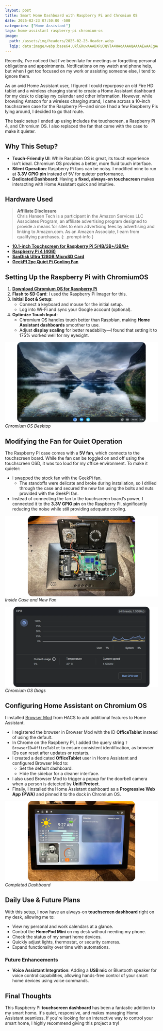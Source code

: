 ```yaml
---
layout: post
title: Smart Home Dashboard with Raspberry Pi and Chromium OS
date: 2025-02-23 07:50:00 -500
categories: ["Home Assistant"]
tags: home-assistant raspberry-pi chromium-os
image:
  path: /assets/img/headers/2025-02-23-Header.webp
  lqip: data:image/webp;base64,UklGRuwAAABXRUJQVlA4WAoAAAAQAAAAEwAACgAAQUxQSB0AAAABHyAQIJz5z1BiIyKCEwTZNgazq+c9LxDR/xh6AABWUDggqAAAADAFAJ0BKhQACwA+kTiXR6WjIiEwCACwEglsAJ0yhHcmgiowp9RYmjvSeQjgKG8yjcgAAP7qV+JDnTRepI6jUdIpnU758DuqA7aZxZw4MGvlBewQyMf9qqKUdakaq18YE56t/QVgaRsOUFXYrPZKApGUTr02iR70UWUyDQ3cTN9zD7S1H5q1StoF6LRS34B4thkK0QX4sLTMvuwlIrkrRbZXSIFPqkQAAA==
---
```


Recently, I've noticed that I've been late for meetings or forgetting personal obligations and appointments. Notifications on my watch and phone help, but when I get too focused on my work or assisting someone else, I tend to ignore them.

As an avid Home Assistant user, I figured I could repurpose an old Fire HD tablet and a wireless charging stand to create a Home Assistant dashboard for my desk to display my calendar and other information. However, while browsing Amazon for a wireless charging stand, I came across a 10-inch touchscreen case for the Raspberry Pi—and since I had a few Raspberry Pis lying around, I decided to go that route.

The basic setup I ended up using includes the touchscreen, a Raspberry Pi 4, and Chromium OS. I also replaced the fan that came with the case to make it quieter.

## **Why This Setup?**

- **Touch-Friendly UI**: While Raspbian OS is great, its touch experience isn't ideal. Chromium OS provides a better, more fluid touch interface.
- **Silent Operation**: Raspberry Pi fans can be noisy. I modified mine to run at **3.3V GPIO pin** instead of 5V for quieter performance.
- **Dedicated Dashboard**: Having a **fixed, always-on touchscreen** makes interacting with Home Assistant quick and intuitive.

## **Hardware Used**

>**Affiliate Disclosure**  
Chris Hansen Tech is a participant in the Amazon Services LLC Associates Program, an affiliate advertising program designed to provide a means for sites to earn advertising fees by advertising and linking to Amazon.com. As an Amazon Associate, I earn from qualifying purchases.
{: .prompt-info }

- [**10.1-inch Touchscreen for Raspberry Pi 5/4B/3B+/3B/B+**](https://amzn.to/3QCRdUF)
- [**Raspberry Pi 4 (4GB)**](https://amzn.to/3WZfhV2)
- [**SanDisk Ultra 128GB MicroSD Card**](https://amzn.to/4gESWDs)
- [**GeekPI 2pc Quiet Pi Cooling Fan**](https://amzn.to/3CRdcE0)


## **Setting Up the Raspberry Pi with ChromiumOS**

1. [**Download Chromium OS for Raspberry Pi**](https://github.com/FydeOS/chromium_os-raspberry_pi)
2. **Flash to SD Card**: I used the Raspberry Pi Imager for this.
3. **Initial Boot & Setup**:
    - Connect a keyboard and mouse for the initial setup.
    - Log into Wi-Fi and sync your Google account (optional).
4. **Optimize Touch Input**:
    - Chromium OS handles touch better than Raspbian, making **Home Assistant dashboards** smoother to use.
    - Adjust **display scaling** for better readability—I found that setting it to 175% worked well for my eyesight.

![Chromium Desktop](/assets/img/posts/2025-02-23-ChromiumDesktop.webp)
_Chromium OS Desktop_  

## **Modifying the Fan for Quiet Operation**

The Raspberry Pi case comes with a **5V fan**, which connects to the touchscreen board. While the fan can be toggled on and off using the touchscreen OSD, it was too loud for my office environment. To make it quieter:

- I swapped the stock fan with the GeekPi fan.
    - The standoffs were delicate and broke during installation, so I drilled through the case and secured the new fan using the bolts and nuts provided with the GeekPi fan.
- Instead of connecting the fan to the touchscreen board’s power, I connected it to the **3.3V GPIO pin** on the Raspberry Pi, significantly reducing the noise while still providing adequate cooling.

![Inside Case](/assets/img/posts/2025-02-23-InsideCase.webp)
_Inside Case and New Fan_

![CPU Temp](/assets/img/posts/2025-02-23-ChromiumDiag.webp)
_Chromium OS Diags_

## **Configuring Home Assistant on Chromium OS**

I installed [Browser Mod](https://github.com/thomasloven/hass-browser_mod) from HACS to add additional features to Home Assistant.

- I registered the browser in Browser Mod with the ID **OfficeTablet** instead of using the default.
- In Chrome on the Raspberry Pi, I added the query string `?BrowserID=OfficeTablet` to ensure consistent identification, as browser IDs can reset after updates or restarts.
- I created a dedicated **OfficeTablet** user in Home Assistant and configured Browser Mod to:
    - Set the default dashboard.
    - Hide the sidebar for a cleaner interface.
- I also used Browser Mod to trigger a popup for the doorbell camera when a person is detected by **Unifi Protect**.
- Finally, I installed the Home Assistant dashboard as a **Progressive Web App (PWA)** and pinned it to the dock in Chromium OS.

![Finished](/assets/img/posts/2025-02-23-Finished.webp)
_Completed Dashboard_

## **Daily Use & Future Plans**

With this setup, I now have an always-on **touchscreen dashboard** right on my desk, allowing me to:

- View my personal and work calendars at a glance.
- Control the **HomePod Mini** on my desk without needing my phone.
- Check the status of my smart home devices.
- Quickly adjust lights, thermostat, or security cameras.
- Expand functionality over time with automations.

### **Future Enhancements**

- **Voice Assistant Integration**: Adding a **USB mic** or Bluetooth speaker for voice control capabilities, allowing hands-free control of your smart home devices using voice commands.

## **Final Thoughts**

This Raspberry Pi **touchscreen dashboard** has been a fantastic addition to my smart home. It's quiet, responsive, and makes managing Home Assistant seamless. If you're looking for an interactive way to control your smart home, I highly recommend giving this project a try!